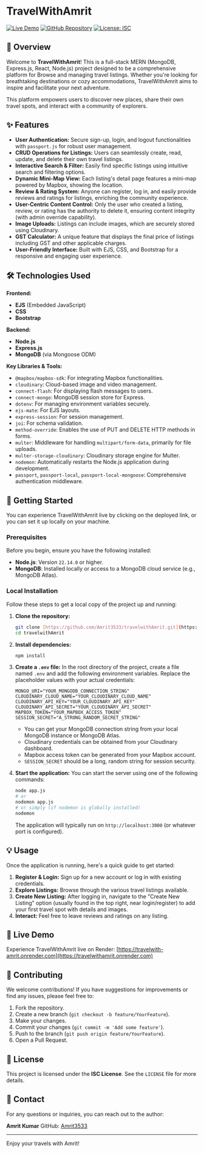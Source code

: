 # TravelWithAmrit

[![Live Demo](https://img.shields.io/badge/Live%20Demo-TravelWithAmrit-blue?style=for-the-badge&logo=render)](https://travelwithamrit.onrender.com)
[![GitHub Repository](https://img.shields.io/badge/GitHub-Repository-brightgreen?style=for-the-badge&logo=github)](https://github.com/Amrit3533/travelWithAmrit)
[![License: ISC](https://img.shields.io/badge/License-ISC-blue.svg)](https://opensource.org/licenses/ISC)

## 🚀 Overview

Welcome to **TravelWithAmrit**! This is a full-stack MERN (MongoDB, Express.js, React, Node.js) project designed to be a comprehensive platform for Browse and managing travel listings. Whether you're looking for breathtaking destinations or cozy accommodations, TravelWithAmrit aims to inspire and facilitate your next adventure.

This platform empowers users to discover new places, share their own travel spots, and interact with a community of explorers.

## ✨ Features

* **User Authentication:** Secure sign-up, login, and logout functionalities with `passport.js` for robust user management.
* **CRUD Operations for Listings:** Users can seamlessly create, read, update, and delete their own travel listings.
* **Interactive Search & Filter:** Easily find specific listings using intuitive search and filtering options.
* **Dynamic Mini-Map View:** Each listing's detail page features a mini-map powered by Mapbox, showing the location.
* **Review & Rating System:** Anyone can register, log in, and easily provide reviews and ratings for listings, enriching the community experience.
* **User-Centric Content Control:** Only the user who created a listing, review, or rating has the authority to delete it, ensuring content integrity (with admin override capability).
* **Image Uploads:** Listings can include images, which are securely stored using Cloudinary.
* **GST Calculator:** A unique feature that displays the final price of listings including GST and other applicable charges.
* **User-Friendly Interface:** Built with EJS, CSS, and Bootstrap for a responsive and engaging user experience.

## 🛠️ Technologies Used

**Frontend:**
* **EJS** (Embedded JavaScript)
* **CSS**
* **Bootstrap**

**Backend:**
* **Node.js**
* **Express.js**
* **MongoDB** (via Mongoose ODM)

**Key Libraries & Tools:**
* `@mapbox/mapbox-sdk`: For integrating Mapbox functionalities.
* `cloudinary`: Cloud-based image and video management.
* `connect-flash`: For displaying flash messages to users.
* `connect-mongo`: MongoDB session store for Express.
* `dotenv`: For managing environment variables securely.
* `ejs-mate`: For EJS layouts.
* `express-session`: For session management.
* `joi`: For schema validation.
* `method-override`: Enables the use of PUT and DELETE HTTP methods in forms.
* `multer`: Middleware for handling `multipart/form-data`, primarily for file uploads.
* `multer-storage-cloudinary`: Cloudinary storage engine for Multer.
* `nodemon`: Automatically restarts the Node.js application during development.
* `passport`, `passport-local`, `passport-local-mongoose`: Comprehensive authentication middleware.

## 🚀 Getting Started

You can experience TravelWithAmrit live by clicking on the deployed link, or you can set it up locally on your machine.

### Prerequisites

Before you begin, ensure you have the following installed:

* **Node.js**: Version `22.14.0` or higher.
* **MongoDB**: Installed locally or access to a MongoDB cloud service (e.g., MongoDB Atlas).

### Local Installation

Follow these steps to get a local copy of the project up and running:

1.  **Clone the repository:**
    ```bash
    git clone [https://github.com/Amrit3533/travelwithAmrit.git](https://github.com/Amrit3533/travelwithAmrit.git)
    cd travelwithAmrit
    ```

2.  **Install dependencies:**
    ```bash
    npm install
    ```

3.  **Create a `.env` file:**
    In the root directory of the project, create a file named `.env` and add the following environment variables. Replace the placeholder values with your actual credentials:

    ```env
    MONGO_URI="YOUR_MONGODB_CONNECTION_STRING"
    CLOUDINARY_CLOUD_NAME="YOUR_CLOUDINARY_CLOUD_NAME"
    CLOUDINARY_API_KEY="YOUR_CLOUDINARY_API_KEY"
    CLOUDINARY_API_SECRET="YOUR_CLOUDINARY_API_SECRET"
    MAPBOX_TOKEN="YOUR_MAPBOX_ACCESS_TOKEN"
    SESSION_SECRET="A_STRONG_RANDOM_SECRET_STRING"
    ```
    * You can get your MongoDB connection string from your local MongoDB instance or MongoDB Atlas.
    * Cloudinary credentials can be obtained from your Cloudinary dashboard.
    * Mapbox access token can be generated from your Mapbox account.
    * `SESSION_SECRET` should be a long, random string for session security.

4.  **Start the application:**
    You can start the server using one of the following commands:
    ```bash
    node app.js
    # or
    nodemon app.js
    # or simply (if nodemon is globally installed)
    nodemon
    ```
    The application will typically run on `http://localhost:3000` (or whatever port is configured).

## 💡 Usage

Once the application is running, here's a quick guide to get started:

1.  **Register & Login:** Sign up for a new account or log in with existing credentials.
2.  **Explore Listings:** Browse through the various travel listings available.
3.  **Create New Listing:** After logging in, navigate to the "Create New Listing" option (usually found in the top right, near login/register) to add your first travel spot with details and images.
4.  **Interact:** Feel free to leave reviews and ratings on any listing.

## 🔗 Live Demo

Experience TravelWithAmrit live on Render:
[https://travelwith-amrit.onrender.com](https://travelwithamrit.onrender.com)

## 🤝 Contributing

We welcome contributions! If you have suggestions for improvements or find any issues, please feel free to:

1.  Fork the repository.
2.  Create a new branch (`git checkout -b feature/YourFeature`).
3.  Make your changes.
4.  Commit your changes (`git commit -m 'Add some feature'`).
5.  Push to the branch (`git push origin feature/YourFeature`).
6.  Open a Pull Request.

## 📄 License

This project is licensed under the **ISC License**. See the `LICENSE` file for more details.

## 📧 Contact

For any questions or inquiries, you can reach out to the author:

**Amrit Kumar**
GitHub: [Amrit3533](https://github.com/Amrit3533)

---

Enjoy your travels with Amrit!
